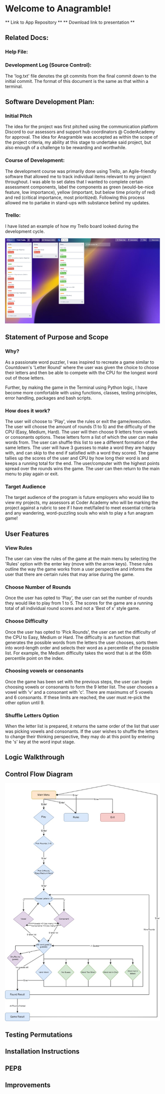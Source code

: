 # Welcome to Anagramble!

** Link to App Repository **
** Download link to presentation **

## Related Docs:

### Help File:

### Development Log (Source Control):

The 'log.txt' file denotes the git commits from the final commit down to the initial commit. The format of this document is the same as that within a terminal.

## Software Development Plan:

### Initial Pitch
The idea for the project was first pitched using the communication platform Discord to our assessors and support hub coordinators @ CoderAcademy for approval. The idea for Anagramble was accepted as within the scope of the project criteria, my ability at this stage to undertake said project, but also enough of a challenge to be rewarding and worthwhile. 

### Course of Development:

The development course was primarily done using Trello, an Agile-friendly software that allowed me to track individual items relevant to my project throughout. I was able to set dates that I wanted to complete certain assessment components, label the components as green (would-be-nice feature, low importance), yellow (important, but below time priority of red) and red (critical importance, most prioritized). Following this process allowed me to partake in stand-ups with substance behind my updates.

### Trello:

I have listed an example of how my Trello board looked during the development cycle.

![Trello](./images/Trello%2025.09.2022.jpg)

## Statement of Purpose and Scope
### Why?

As a passionate word puzzler, I was inspired to recreate a game similar to Countdown's 'Letter Round' where the user was given the choice to choose their letters and then be able to compete with the CPU for the longest word out of those letters.

Further, by making the game in the Terminal using Python logic, I have become more comfortable with using functions, classes, testing principles, error handling, packages and bash scripts.

### How does it work?

The user will choose to 'Play', view the rules or exit the game/execution. The user will choose the amount of rounds (1 to 5) and the difficulty of the CPU (Easy, Medium, Hard). The user will then choose 9 letters from vowels or consonants options. These letters form a list of which the user can make words from. The user can shuffle this list to see a different formation of the same letters. The user will have 3 guesses to make a word they are happy with, and can skip to the end if satisfied with a word they scored. The game tallies up the scores of the user and CPU by how long their word is and keeps a running total for the end. The user/computer with the highest points spread over the rounds wins the game. The user can then return to the main menu to play again or exit.

### Target Audience

The target audience of the program is future employers who would like to view my projects, my assessors at Coder Academy who will be marking the project against a rubric to see if I have met/failed to meet essential criteria and any wandering, word-puzzling souls who wish to play a fun anagram game! 

## User Features
### View Rules
The user can view the rules of the game at the main menu by selecting the 'Rules' option with the enter key (move with the arrow keys). These rules outline the way the game works from a user perspective and informs the user that there are certain rules that may arise during the game. 
### Choose Number of Rounds
Once the user has opted to 'Play', the user can set the number of rounds they would like to play from 1 to 5. The scores for the game are a running total of all individual round scores and not a 'Best of x' style game.
### Choose Difficulty
Once the user has opted to 'Pick Rounds', the user can set the difficulty of the CPU to Easy, Medium or Hard. The difficulty is an function that generates the possible words from the letters the user chooses, sorts them into word-length order and selects their word as a percentile of the possible list. For example, the Medium difficulty takes the word that is at the 65th percentile point on the index.
### Choosing vowels or consonants
Once the game has been set with the previous steps, the user can begin choosing vowels or consonants to form the 9 letter list. The user chooses a vowel with 'v' and a consonant with 'c'. There are maximums of 5 vowels and 6 consonants. If these limits are reached, the user must re-pick the other option until 9. 
### Shuffle Letters Option
When the letter list is prepared, it returns the same order of the list that user was picking vowels and consonants. If the user wishes to shuffle the letters to change their thinking perspective, they may do at this point by entering the 's' key at the word input stage.


## Logic Walkthrough

## Control Flow Diagram
![Flowchart](./images/Assignment%20Flowchart.jpg)
## Testing Permutations

## Installation Instructions

## PEP8

## Improvements